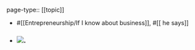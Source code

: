 page-type:: [[topic]]

- #[[Entrepreneurship/If I know about business]], #[[ he says]]

- ### <img src='files/mark-zuckerberg-harvard.jpg'>.



